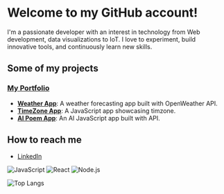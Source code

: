 # Welcome to my GitHub account!

I'm a passionate developer with an interest in technology from Web development, data visualizations to IoT. I love to experiment, build innovative tools, and continuously learn new skills.

## Some of my projects

### [My Portfolio](https://saras-portfolio.netlify.app/)

- **[Weather App](https://climasense.netlify.app/)**: A weather forecasting app built with OpenWeather API.
- **[TimeZone App](https://timezonesclocks.netlify.app/)**: A JavaScript app showcasing timzone.
- **[AI Poem App](https://ai-poems-generator.netlify.app/)**: An AI JavaScript app built with API.

## How to reach me

- [LinkedIn](https://www.linkedin.com/in/sarasjodin/)

![JavaScript](https://img.shields.io/badge/JavaScript-ES6%2B-yellow)
![React](https://img.shields.io/badge/React-%2320232a.svg?logo=react)
![Node.js](https://img.shields.io/badge/Node.js-43853D?logo=node.js)

![Top Langs](https://github-readme-stats.vercel.app/api/top-langs/?username=sarasjodin&layout=compact)
